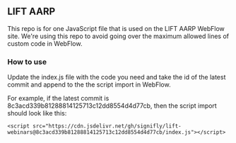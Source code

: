 ## LIFT AARP

This repo is for one JavaScript file that is used on the LIFT AARP WebFlow site. We're using this repo to avoid going over the maximum allowed lines of custom code in WebFlow.

### How to use

Update the index.js file with the code you need and take the id of the latest commit and append to the the script import in WebFlow.

For example, if the latest commit is 8c3acd339b81288814125713c12dd8554d4d77cb, then the script import should look like this:

`<script src="https://cdn.jsdelivr.net/gh/signifly/lift-webinars@8c3acd339b81288814125713c12dd8554d4d77cb/index.js"></script>`
